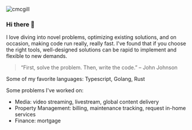 ![cmcgill](https://user-images.githubusercontent.com/20909784/211323501-25b06524-49c9-4a5b-bc7c-52c668d922b8.png)

### Hi there 👋

I love diving into novel problems, optimizing existing solutions, and on occasion, making code run really, really fast. I've found that if you choose the right tools, well-designed solutions can be rapid to implement and flexible to new demands.

> “First, solve the problem. Then, write the code.” – John Johnson

Some of my favorite languages:
Typescript, Golang, Rust

Some problems I've worked on:
- Media: video streaming, livestream, global content delivery
- Property Management: billing, maintenance tracking, request in-home services
- Finance: mortgage
